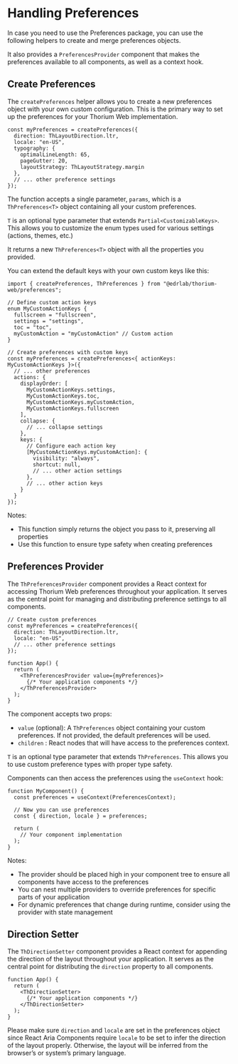 # Handling Preferences

In case you need to use the Preferences package, you can use the following helpers to create and merge preferences objects.

It also provides a `PreferencesProvider` component that makes the preferences available to all components, as well as a context hook.

## Create Preferences

The `createPreferences` helper allows you to create a new preferences object with your own custom configuration. This is the primary way to set up the preferences for your Thorium Web implementation.

```
const myPreferences = createPreferences({
  direction: ThLayoutDirection.ltr,
  locale: "en-US",
  typography: {
    optimalLineLength: 65,
    pageGutter: 20,
    layoutStrategy: ThLayoutStrategy.margin
  },
  // ... other preference settings
});
```

The function accepts a single parameter, `params`, which is a `ThPreferences<T>` object containing all your custom preferences.

`T` is an optional type parameter that extends `Partial<CustomizableKeys>`. This allows you to customize the enum types used for various settings (actions, themes, etc.)

It returns a new `ThPreferences<T>` object with all the properties you provided.

You can extend the default keys with your own custom keys like this:

```
import { createPreferences, ThPreferences } from "@edrlab/thorium-web/preferences";

// Define custom action keys
enum MyCustomActionKeys {
  fullscreen = "fullscreen",
  settings = "settings",
  toc = "toc",
  myCustomAction = "myCustomAction" // Custom action
}

// Create preferences with custom keys
const myPreferences = createPreferences<{ actionKeys: MyCustomActionKeys }>({
  // ... other preferences
  actions: {
    displayOrder: [
      MyCustomActionKeys.settings,
      MyCustomActionKeys.toc,
      MyCustomActionKeys.myCustomAction,
      MyCustomActionKeys.fullscreen
    ],
    collapse: {
      // ... collapse settings
    },
    keys: {
      // Configure each action key
      [MyCustomActionKeys.myCustomAction]: {
        visibility: "always",
        shortcut: null,
        // ... other action settings
      },
      // ... other action keys
    }
  }
});
```

Notes: 

- This function simply returns the object you pass to it, preserving all properties
- Use this function to ensure type safety when creating preferences

## Preferences Provider

The `ThPreferencesProvider` component provides a React context for accessing Thorium Web preferences throughout your application. It serves as the central point for managing and distributing preference settings to all components.

```
// Create custom preferences
const myPreferences = createPreferences({
  direction: ThLayoutDirection.ltr,
  locale: "en-US",
  // ... other preference settings
});

function App() {
  return (
    <ThPreferencesProvider value={myPreferences}>
      {/* Your application components */}
    </ThPreferencesProvider>
  );
}
```

The component accepts two props:

- `value` (optional): A `ThPreferences` object containing your custom preferences. If not provided, the default preferences will be used.
- `children` : React nodes that will have access to the preferences context.

`T` is an optional type parameter that extends `ThPreferences`. This allows you to use custom preference types with proper type safety.

Components can then access the preferences using the `useContext` hook:

```
function MyComponent() {
  const preferences = useContext(PreferencesContext);
  
  // Now you can use preferences
  const { direction, locale } = preferences;
  
  return (
    // Your component implementation
  );
}
```

Notes: 

- The provider should be placed high in your component tree to ensure all components have access to the preferences
- You can nest multiple providers to override preferences for specific parts of your application
- For dynamic preferences that change during runtime, consider using the provider with state management

## Direction Setter

The `ThDirectionSetter` component provides a React context for appending the direction of the layout throughout your application. It serves as the central point for distributing the `direction` property to all components.

```
function App() {
  return (
    <ThDirectionSetter>
      {/* Your application components */}
    </ThDirectionSetter>
  );
}
```

Please make sure `direction` and `locale` are set in the preferences object since React Aria Components require `locale` to be set to infer the direction of the layout properly. Otherwise, the layout will be inferred from the browser’s or system’s primary language.